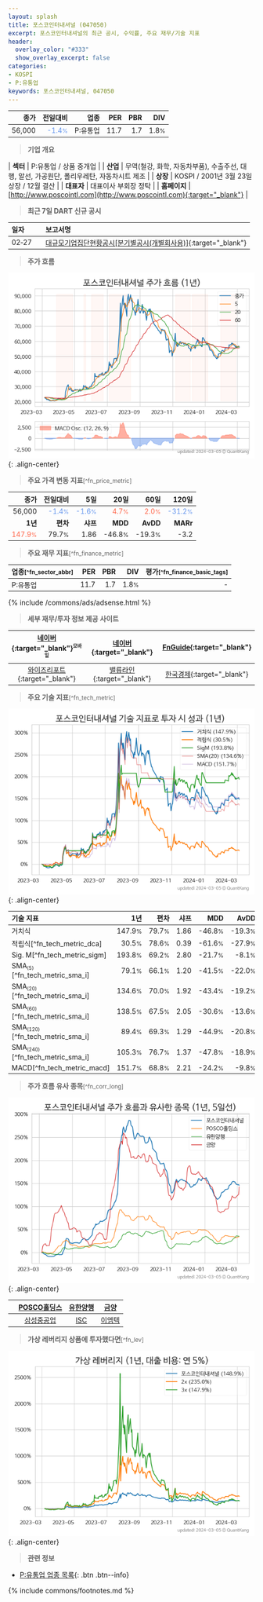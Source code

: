 ```yaml
---
layout: splash
title: 포스코인터내셔널 (047050)
excerpt: 포스코인터내셔널의 최근 공시, 수익률, 주요 재무/기술 지표
header:
  overlay_color: "#333"
  show_overlay_excerpt: false
categories:
- KOSPI
- P:유통업
keywords: 포스코인터내셔널, 047050
---
```


| **종가** | **전일대비** | **업종** | **PER** | **PBR** | **DIV** |
| -------: | -----------: | -------: | ------: | ------: | ------: |
| 56,000 | <span style="color: cornflowerblue">-1.4<small>%</small></span> | P:유통업 | 11.7 | 1.7 | 1.8<small>%</small> |

<!-- more -->


> **기업 개요**<a id="company"></a>

| <span style="white-space:nowrap;">**섹터**</span> | P:유통업 / 상품 중개업 |
| <span style="white-space:nowrap;">**산업**</span> | 무역(철강, 화학, 자동차부품), 수출주선, 대행, 알선, 가공원단, 폴리우레탄, 자동차시트 제조 |
| <span style="white-space:nowrap;">**상장**</span> | KOSPI / 2001년 3월 23일 상장 / 12월 결산 |
| <span style="white-space:nowrap;">**대표자**</span> | 대표이사 부회장 정탁 |
| <span style="white-space:nowrap;">**홈페이지**</span> | [http://www.poscointl.com](http://www.poscointl.com){:target="_blank"} |


> **최근 7일 DART 신규 공시**<a id="dart"></a>

| **일자** |      | **보고서명** |
| :------- | :--- | :----------- |
| 02&#x2011;27 | | [대규모기업집단현황공시[분기별공시(개별회사용)]](https://dart.fss.or.kr/dsaf001/main.do?rcpNo=20240227000242){:target="_blank"} |


> **주가 흐름**<a id="price"></a>

![047050](/stock/images/047050.png){: .align-center}


> **주요 가격 변동 지표**<small>[^fn_price_metric]</small>

| **종가** | **전일대비** | **5일** | **20일** | **60일** | **120일** |
| -------: | -----------: | ------: | -------: | -------: | --------: |
| 56,000 | <span style="color: cornflowerblue">-1.4<small>%</small></span> | <span style="color: cornflowerblue">-1.6<small>%</small></span> | <span style="color: tomato">4.7<small>%</small></span> | <span style="color: tomato">2.0<small>%</small></span> | <span style="color: cornflowerblue">-31.2<small>%</small></span> |
| **1년** | **편차** | **샤프** | **MDD** | **AvDD** | **MARr** |
| <span style="color: tomato">147.9<small>%</small></span> | 79.7<small>%</small> | 1.86 | -46.8<small>%</small> | -19.3<small>%</small> | -3.2 |


> **주요 재무 지표**<small>[^fn_finance_metric]</small>

| **업종**<small>[^fn_sector_abbr]</small> | **PER** | **PBR** | **DIV** | **평가**<small>[^fn_finance_basic_tags]</small> |
| :--------------------------------------- | ------: | ------: | ------: | ----------------------------------------------: |
| P:유통업 | 11.7 | 1.7 | 1.8<small>%</small> | - |



{% include /commons/ads/adsense.html %}

> **세부 재무/투자 정보 제공 사이트**

| [네이버](https://m.stock.naver.com/domestic/stock/047050/finance/summary){:target="_blank"}<sup><small>모바일</small></sup> | [네이버](https://finance.naver.com/item/coinfo.naver?code=047050){:target="_blank"} | [FnGuide](https://comp.fnguide.com/SVO2/ASP/SVD_Invest.asp?gicode=A047050&MenuYn=Y){:target="_blank"} |
| :---: | :---: | :---: |
| [와이즈리포트](https://comp.wisereport.co.kr/company/c1040001.aspx?cmp_cd=047050){:target="_blank"} | [밸류라인](https://www.valueline.co.kr/finance/summary/047050){:target="_blank"} | [한국경제](https://markets.hankyung.com/stock/047050/financial-summary){:target="_blank"} |


> **주요 기술 지표**<small>[^fn_tech_metric]</small>


![047050](/stock/images/047050_tech.png){: .align-center}

| **기술 지표** | **1년** | **편차** | **샤프** | **MDD** | **AvDD** |
| :------------ | ------: | -----------: | -------: | ------: | -------: |
| 거치식 | 147.9<small>%</small> | 79.7<small>%</small> | 1.86 | -46.8<small>%</small> | -19.3<small>%</small> |
| 적립식[^fn_tech_metric_dca] | 30.5<small>%</small> | 78.6<small>%</small> | 0.39 | -61.6<small>%</small> | -27.9<small>%</small> |
| Sig. M[^fn_tech_metric_sigm] | 193.8<small>%</small> | 69.2<small>%</small> | 2.80 | -21.7<small>%</small> | -8.1<small>%</small> |
| SMA<small><sub>(5)</sub></small>[^fn_tech_metric_sma_i] | 79.1<small>%</small> | 66.1<small>%</small> | 1.20 | -41.5<small>%</small> | -22.0<small>%</small> |
| SMA<small><sub>(20)</sub></small>[^fn_tech_metric_sma_i] | 134.6<small>%</small> | 70.0<small>%</small> | 1.92 | -43.4<small>%</small> | -19.2<small>%</small> |
| SMA<small><sub>(60)</sub></small>[^fn_tech_metric_sma_i] | 138.5<small>%</small> | 67.5<small>%</small> | 2.05 | -30.6<small>%</small> | -13.6<small>%</small> |
| SMA<small><sub>(120)</sub></small>[^fn_tech_metric_sma_i] | 89.4<small>%</small> | 69.3<small>%</small> | 1.29 | -44.9<small>%</small> | -20.8<small>%</small> |
| SMA<small><sub>(240)</sub></small>[^fn_tech_metric_sma_i] | 105.3<small>%</small> | 76.7<small>%</small> | 1.37 | -47.8<small>%</small> | -18.9<small>%</small> |
| MACD[^fn_tech_metric_macd] | 151.7<small>%</small> | 68.8<small>%</small> | 2.21 | -24.2<small>%</small> | -9.8<small>%</small> |


> **주가 흐름 유사 종목**<a id="corr"></a><small>[^fn_corr_long]</small>

![047050](/stock/images/047050_corr.png){: .align-center}

|       | [POSCO홀딩스](/005490/) | [유한양행](/000100/) | [금양](/001570/) |
| :---: | :------------------------------------: | :------------------------------------: | :------------------------------------: |
|       | [삼성중공업](/010140/) | [ISC](/095340/) | [이엠텍](/091120/) |


> **가상 레버리지 상품에 투자했다면**<a id="2x"></a><small>[^fn_lev]</small>

![047050](/stock/images/047050_2x.png){: .align-center}


> **관련 정보**

- [P:유통업 업종 목록](/stats/sector/kospi_업종_유통업_종목/){: .btn .btn--info}

{% include commons/footnotes.md %}
